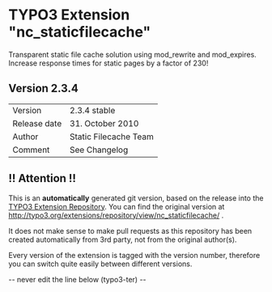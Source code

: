 # TYPO3 Extension "nc_staticfilecache"
Transparent static file cache solution using mod_rewrite and mod_expires. Increase response times for static pages by a factor of 230!

## Version 2.3.4




<table>
	<tr><td>Version</td><td>2.3.4 stable</td></tr>
	<tr><td>Release date</td><td>31. October 2010</td></tr>
	<tr><td>Author</td><td>Static Filecache Team</td></tr>
	<tr><td>Comment</td><td>See Changelog</td></tr>
</table>

## !! Attention !!
This is an **automatically** generated git version, based on the release into the [TYPO3 Extension Repository](http://www.typo3.org/extensions/).
You can find the original version at http://typo3.org/extensions/repository/view/nc_staticfilecache/ .

It does not make sense to make pull requests as this repository has been created automatically from 3rd party, not from the original author(s).

Every version of the extension is tagged with the version number, therefore you can switch quite easily between different versions.


-- never edit the line below (typo3-ter) --